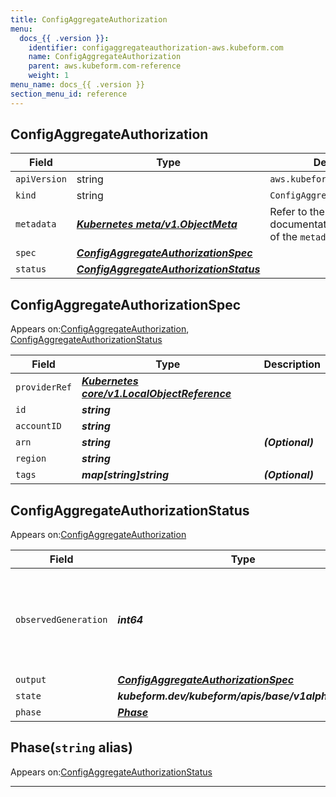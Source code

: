 ```yaml
---
title: ConfigAggregateAuthorization
menu:
  docs_{{ .version }}:
    identifier: configaggregateauthorization-aws.kubeform.com
    name: ConfigAggregateAuthorization
    parent: aws.kubeform.com-reference
    weight: 1
menu_name: docs_{{ .version }}
section_menu_id: reference
---
```


## ConfigAggregateAuthorization
| Field | Type | Description |
| ------ | ----- | ----------- |
| `apiVersion` | string | `aws.kubeform.com/v1alpha1` |
|    `kind` | string | `ConfigAggregateAuthorization` |
| `metadata` | ***[Kubernetes meta/v1.ObjectMeta](https://v1-18.docs.kubernetes.io/docs/reference/generated/kubernetes-api/v1.18/#objectmeta-v1-meta)***|Refer to the Kubernetes API documentation for the fields of the `metadata` field.|
| `spec` | ***[ConfigAggregateAuthorizationSpec](#configaggregateauthorizationspec)***||
| `status` | ***[ConfigAggregateAuthorizationStatus](#configaggregateauthorizationstatus)***||
## ConfigAggregateAuthorizationSpec

Appears on:[ConfigAggregateAuthorization](#configaggregateauthorization), [ConfigAggregateAuthorizationStatus](#configaggregateauthorizationstatus)

| Field | Type | Description |
| ------ | ----- | ----------- |
| `providerRef` | ***[Kubernetes core/v1.LocalObjectReference](https://v1-18.docs.kubernetes.io/docs/reference/generated/kubernetes-api/v1.18/#localobjectreference-v1-core)***||
| `id` | ***string***||
| `accountID` | ***string***||
| `arn` | ***string***| ***(Optional)*** |
| `region` | ***string***||
| `tags` | ***map[string]string***| ***(Optional)*** |
## ConfigAggregateAuthorizationStatus

Appears on:[ConfigAggregateAuthorization](#configaggregateauthorization)

| Field | Type | Description |
| ------ | ----- | ----------- |
| `observedGeneration` | ***int64***| ***(Optional)*** Resource generation, which is updated on mutation by the API Server.|
| `output` | ***[ConfigAggregateAuthorizationSpec](#configaggregateauthorizationspec)***| ***(Optional)*** |
| `state` | ***kubeform.dev/kubeform/apis/base/v1alpha1.State***| ***(Optional)*** |
| `phase` | ***[Phase](#phase)***| ***(Optional)*** |
## Phase(`string` alias)

Appears on:[ConfigAggregateAuthorizationStatus](#configaggregateauthorizationstatus)

---
